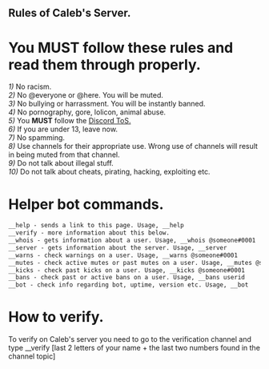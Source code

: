 ## Rules of Caleb's Server.

# You **MUST** follow these rules and read them through properly.

*1)* No racism.  
*2)* No @everyone or @here. You will be muted.  
*3)* No bullying or harrassment. You will be instantly banned.  
*4)* No pornography, gore, lolicon, animal abuse.  
*5)* You **MUST** follow the [Discord ToS.](https://discordapp.com/terms)  
*6)* If you are under 13, leave now.  
*7)* No spamming.  
*8)* Use channels for their appropriate use. Wrong use of channels will result in being muted from that channel.  
*9)* Do not talk about illegal stuff.  
*10)* Do not talk about cheats, pirating, hacking, exploiting etc.  

# Helper bot commands.

```markdown
__help - sends a link to this page. Usage, __help  
__verify - more information about this below.  
__whois - gets information about a user. Usage, __whois @someone#0001  
__server - gets information about the server. Usage, __server  
__warns - check warnings on a user. Usage, __warns @someone#0001  
__mutes - check active mutes or past mutes on a user. Usage, __mutes @someone#0001  
__kicks - check past kicks on a user. Usage, __kicks @someone#0001  
__bans - check past or active bans on a user. Usage, __bans userid  
__bot - check info regarding bot, uptime, version etc. Usage, __bot
```
# How to verify.
To verify on Caleb's server you need to go to the verification channel and type __verify \[last 2 letters of your name + the last two numbers found in the channel topic]
